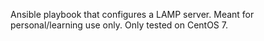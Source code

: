 Ansible playbook that configures a LAMP server. Meant for personal/learning use only. Only tested on CentOS 7.